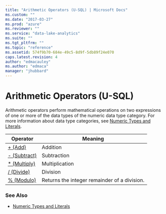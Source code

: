 ```yaml
---
title: "Arithmetic Operators (U-SQL) | Microsoft Docs"
ms.custom: ""
ms.date: "2017-03-27"
ms.prod: "azure"
ms.reviewer: ""
ms.service: "data-lake-analytics"
ms.suite: ""
ms.tgt_pltfrm: ""
ms.topic: "reference"
ms.assetid: 574f9b70-684e-49c5-8d9f-5db89f24e070
caps.latest.revision: 4
author: "edmacauley"
ms.author: "edmaca"
manager: "jhubbard"
---
```

# Arithmetic Operators (U-SQL)
Arithmetic operators perform mathematical operations on two expressions of one or more of the data types of the numeric data type category. For more information about data type categories, see [Numeric Types and Literals](../USQL/numeric-types-and-literals.md).

|Operator|Meaning|
|--|--|
|[+ (Add)](../USQL/add-u-sql.md)|Addition|
|[- (Subtract)](../USQL/subtract-u-sql.md)|Subtraction|
|[* (Multiply)](../USQL/multiply-u-sql.md)|Multiplication|
|[/ (Divide)](../USQL/divide-u-sql.md)|Division|
|[% (Modulo)](../USQL/modulo-u-sql.md)|Returns the integer remainder of a division.| 

### See Also    
* [Numeric Types and Literals](../USQL/numeric-types-and-literals.md)

